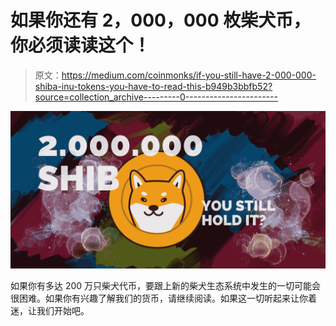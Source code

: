 # 如果你还有 2，000，000 枚柴犬币，你必须读读这个！

> 原文：<https://medium.com/coinmonks/if-you-still-have-2-000-000-shiba-inu-tokens-you-have-to-read-this-b949b3bbfb52?source=collection_archive---------0----------------------->

![](img/853c1ab70c150616fe1c119fd85ebbaa.png)

如果你有多达 200 万只柴犬代币，要跟上新的柴犬生态系统中发生的一切可能会很困难。如果你有兴趣了解我们的货币，请继续阅读。如果这一切听起来让你着迷，让我们开始吧。